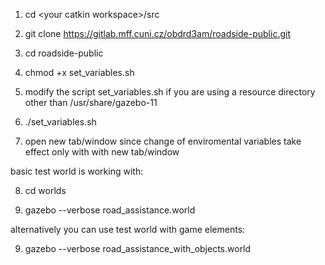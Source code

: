 1. cd \<your catkin workspace\>/src  
2. git clone https://gitlab.mff.cuni.cz/obdrd3am/roadside-public.git  
3. cd roadside-public

4. chmod +x set_variables.sh

5. modify the script set_variables.sh if you are using a resource directory other than /usr/share/gazebo-11

6. ./set_variables.sh

7.  open new tab/window since change of enviromental variables take effect only with with new tab/window

basic test world is working with:

8. cd worlds

9. gazebo --verbose road_assistance.world

alternatively you can use test world with game elements:

9. gazebo --verbose road_assistance_with_objects.world

